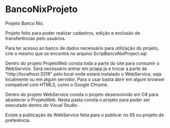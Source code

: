 # BancoNixProjeto
Projeto Banco Nix.

Projeto feito para poder realizar cadastros, edição e exclusão de transferências pelo usuários.

Para ter acesso ao banco de dados necessário para utilização do projeto, crie o mesmo que se encontra no arquivo ScripBancoNixProject.sql.

Dentro do projeto ProjetoWeb consta toda a parte do site para consumir o WebService. Será necessário entrar em js/app.js 
e trocar a parte de "http://localhost:3318" pelo local onde estará instalado o WebService, seja localmente ou em algum servidor.
Para o usar basta abrir em algum browser compatível com HTML5, como o Google Chrome.

Dentro do projeto WebService consta o  projeto desenvolvido em C# para abastecer o ProjetoWeb. Nesta pasta consta o projeto para poder ser executado dentro do Visual Studio.

Existe a publicação do WebService feita para o publicar no IIS ou projeto de preferência. 